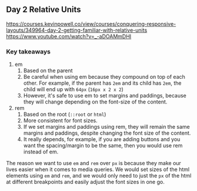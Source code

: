 ## Day 2 Relative Units

https://courses.kevinpowell.co/view/courses/conquering-responsive-layouts/349964-day-2-getting-familiar-with-relative-units
https://www.youtube.com/watch?v=_-aDOAMmDHI

### Key takeaways
1. em 
    1. Based on the parent
    1. Be careful when using em because they compound on top of each other. For example, if the parent has `2em` and its child has `2em`, the child will end up with `64px` (`16px x 2 x 2`)
    1. However, it's safe to use em to set margins and paddings, because they will change depending on the font-size of the content. 
2.  rem
    1. Based on the root (`::root` or `html`)
    1. More consistent for font sizes.
    1. If we set margins and paddings using rem, they will remain the same margins and paddings, despite changing the font size of the content.
    1. It really depends, for example, if you are adding buttons and you want the spacing/margin to be the same, then you would use rem instead of em.

The reason we want to use `em` and `rem` over `px` is because they make our lives easier when it comes to media queries. We would set sizes of the html elements using `em` and `rem`, and we would only need to just the `px` of the html at different breakpoints and easily adjust the font sizes in one go.

